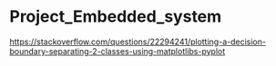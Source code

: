 # Project_Embedded_system
https://stackoverflow.com/questions/22294241/plotting-a-decision-boundary-separating-2-classes-using-matplotlibs-pyplot
